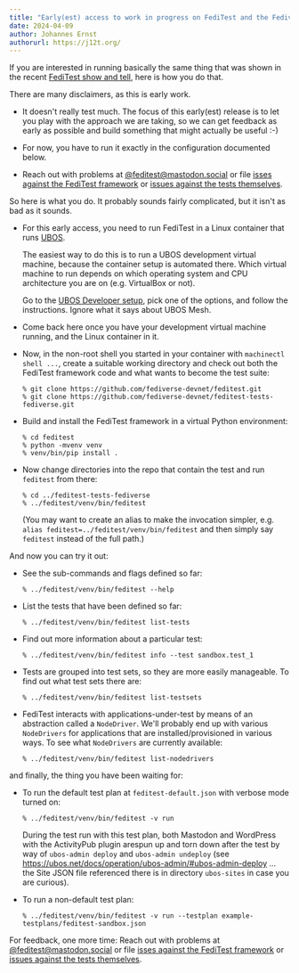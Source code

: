 ```yaml
---
title: "Early(est) access to work in progress on FediTest and the Fediverse test suite"
date: 2024-04-09
author: Johannes Ernst
authorurl: https://j12t.org/
---
```


If you are interested in running basically the same thing that was shown in
the recent [FediTest show and tell](https://fedidevs.org/notes/2024-03-07/), here is how you
do that.

There are many disclaimers, as this is early work.

* It doesn't really test much. The focus of this early(est) release is to let you play
  with the approach we are taking, so we can get feedback as early as possible and
  build something that might actually be useful :-)

* For now, you have to run it exactly in the configuration documented below.

* Reach out with problems at [@feditest@mastodon.social](https://mastodon.social/@feditest)
  or file [isses against the FediTest framework](https://github.com/fediverse-devnet/feditest/issues/)
  or [issues against the tests themselves](https://github.com/fediverse-devnet/feditest-tests-fediverse/issues/).

So here is what you do. It probably sounds fairly complicated, but it isn't as bad as
it sounds.

* For this early access, you need to run FediTest in a Linux container that runs
  [UBOS](https://ubos.net/).

  The easiest way to do this is to run a UBOS development virtual machine, because the
  container setup is automated there. Which virtual machine to run depends on which operating
  system and CPU architecture you are on (e.g. VirtualBox or not).

  Go to the [UBOS Developer setup](https://ubos.net/docs/development/setup/), pick
  one of the options, and follow the instructions. Ignore what it says about UBOS Mesh.

* Come back here once you have your development virtual machine running, and the Linux
  container in it.

* Now, in the non-root shell you started in your container with `machinectl shell ...`,
  create a suitable working directory and check out both the FediTest framework code
  and what wants to become the test suite:

  ```
  % git clone https://github.com/fediverse-devnet/feditest.git
  % git clone https://github.com/fediverse-devnet/feditest-tests-fediverse.git
  ```

* Build and install the FediTest framework in a virtual Python environment:

  ```
  % cd feditest
  % python -mvenv venv
  % venv/bin/pip install .
  ```

* Now change directories into the repo that contain the test and run `feditest` from
  there:

  ```
  % cd ../feditest-tests-fediverse
  % ../feditest/venv/bin/feditest
  ```

  (You may want to create an alias to make the invocation simpler, e.g.
  `alias feditest=../feditest/venv/bin/feditest` and then simply say `feditest`
  instead of the full path.)

And now you can try it out:

* See the sub-commands and flags defined so far:

  ```
  % ../feditest/venv/bin/feditest --help
  ```

* List the tests that have been defined so far:

  ```
  % ../feditest/venv/bin/feditest list-tests
  ```

* Find out more information about a particular test:

  ```
  % ../feditest/venv/bin/feditest info --test sandbox.test_1
  ```

* Tests are grouped into test sets, so they are more easily manageable. To find out
  what test sets there are:

  ```
  % ../feditest/venv/bin/feditest list-testsets
  ```

* FediTest interacts with applications-under-test by means of an abstraction called
  a `NodeDriver`. We'll probably end up with various `NodeDrivers` for applications
  that are installed/provisioned in various ways. To see what `NodeDrivers` are
  currently available:

  ```
  % ../feditest/venv/bin/feditest list-nodedrivers
  ```

and finally, the thing you have been waiting for:

* To run the default test plan at `feditest-default.json` with verbose mode turned on:

  ```
  % ../feditest/venv/bin/feditest -v run
  ```

  During the test run with this test plan, both Mastodon and WordPress with the ActivityPub
  plugin arespun up
  and torn down after the test by way of `ubos-admin deploy` and `ubos-admin undeploy`
  (see https://ubos.net/docs/operation/ubos-admin/#ubos-admin-deploy ... the Site JSON
  file referenced there is in directory `ubos-sites` in case you are curious).

* To run a non-default test plan:

  ```
  % ../feditest/venv/bin/feditest -v run --testplan example-testplans/feditest-sandbox.json
  ```

For feedback, one more time: Reach out with problems at [@feditest@mastodon.social](https://mastodon.social/@feditest)
or file [isses against the FediTest framework](https://github.com/fediverse-devnet/feditest/issues/)
or [issues against the tests themselves](https://github.com/fediverse-devnet/feditest-tests-fediverse/issues/).
